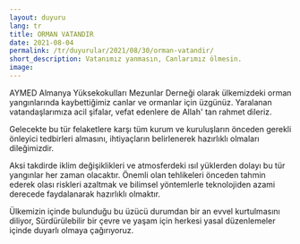 ```yaml
---
layout: duyuru
lang: tr
title: ORMAN VATANDIR
date: 2021-08-04
permalink: /tr/duyurular/2021/08/30/orman-vatandir/
short_description: Vatanımız yanmasın, Canlarımız ölmesin.
image:
---
```


<p>
AYMED Almanya Yüksekokulları Mezunlar Derneği olarak ülkemizdeki orman yangınlarında kaybettiğimiz canlar ve ormanlar için üzgünüz. Yaralanan vatandaşlarımıza acil şifalar, vefat edenlere de Allah' tan rahmet dileriz.
</p>
<p>
Gelecekte bu tür felaketlere karşı tüm kurum ve kuruluşların önceden gerekli önleyici tedbirleri almasını, ihtiyaçların belirlenerek hazırlıklı olmaları dileğimizdir.
</p>
<p>
Aksi takdirde iklim değişiklikleri ve atmosferdeki ısıl yüklerden dolayı bu tür yangınlar her zaman olacaktır. Önemli olan tehlikeleri önceden tahmin ederek olası riskleri azaltmak ve bilimsel yöntemlerle teknolojiden azami derecede faydalanarak hazırlıklı olmaktır.
</p>
<p>
Ülkemizin içinde bulunduğu bu üzücü durumdan bir an evvel kurtulmasını diliyor, Sürdürülebilir bir çevre ve yaşam için herkesi yasal düzenlemeler içinde duyarlı olmaya çağırıyoruz.
</p>